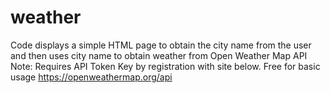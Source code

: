 # weather
Code displays a simple HTML page to obtain the city name from the user and then uses city name to obtain weather from Open Weather Map API Note: Requires API Token Key by registration with site below. Free for basic usage https://openweathermap.org/api